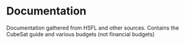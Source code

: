 # Documentation
Documentation gathered from HSFL and other sources.  Contains the CubeSat guide and various budgets (not financial budgets)
